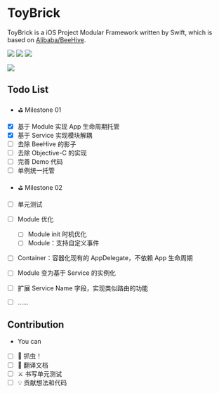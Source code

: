 # ToyBrick
ToyBrick is a iOS Project Modular Framework written by Swift, which is based on [Alibaba/BeeHive](https://github.com/alibaba/BeeHive).

![](https://img.shields.io/badge/language-swift-orange.svg)
![](https://img.shields.io/cocoapods/v/ToyBrick.svg?style=flat)
![](https://img.shields.io/cocoapods/p/ToyBrick.svg?style=flat)

[![](https://img.shields.io/badge/WeiBo-@陈某豪-blue.svg)](https://weibo.com/bj416)

## Todo List

* ⛳️ Milestone 01
- [x] 基于 Module 实现 App 生命周期托管 
- [x] 基于 Service 实现模块解耦
- [ ] 去除 BeeHive 的影子
- [ ] 去除 Objective-C 的实现
- [ ] 完善 Demo 代码
- [ ] 单例统一托管

* ⛳️ Milestone 02
- [ ] 单元测试
- [ ] Module 优化
    - [ ] Module init 时机优化
    - [ ] Module：支持自定义事件
- [ ] Container：容器化现有的 AppDelegate，不依赖 App 生命周期
- [ ] Module 变为基于 Service 的实例化
- [ ] 扩展 Service Name 字段，实现类似路由的功能
- [ ] ……


## Contribution

* You can
- [ ] 🐞 抓虫！
- [ ] 📖 翻译文档
- [ ] ⚔️ 书写单元测试
- [ ] 💡 贡献想法和代码
